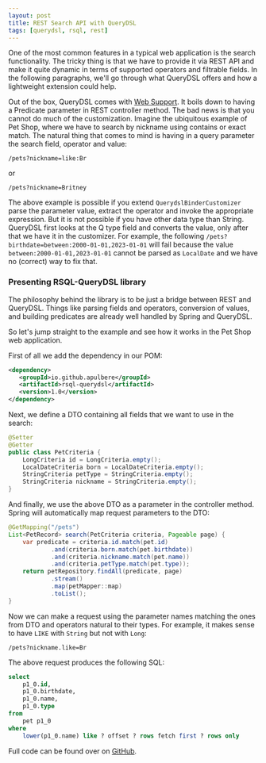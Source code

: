 ```yaml
---
layout: post
title: REST Search API with QueryDSL
tags: [querydsl, rsql, rest]
---
```


One of the most common features in a typical web application is the search functionality. The tricky thing is that we have to provide it via REST API and make it quite dynamic in terms of supported operators and filtrable fields. In the following paragraphs, we'll go through what QueryDSL offers and how a lightweight extension could help. 

Out of the box, QueryDSL comes with [Web Support](https://docs.spring.io/spring-data/commons/docs/current/reference/html/#core.web.type-safe). It boils down to having a Predicate parameter in REST controller method. The bad news is that you cannot do much of the customization. Imagine the ubiquitous example of Pet Shop, where we have to search by nickname using contains or exact match. The natural thing that comes to mind is having in a query parameter the search field, operator and value:
```
/pets?nickname=like:Br
```
or 
```
/pets?nickname=Britney
```
The above example is possible if you extend `QuerydslBinderCustomizer` parse the parameter value, extract the operator and invoke the appropriate expression. But it is not possible if you have other data type than String. QueryDSL first looks at the Q type field and converts the value, only after that we have it in the customizer. For example, the following `/pets?birthdate=between:2000-01-01,2023-01-01` will fail because the value `between:2000-01-01,2023-01-01` cannot be parsed as `LocalDate` and we have no (correct) way to fix that.

### Presenting RSQL-QueryDSL library

The philosophy behind the library is to be just a bridge between REST and QueryDSL. Things like parsing fields and operators, conversion of values, and building predicates are already well handled by Spring and QueryDSL.

So let's jump straight to the example and see how it works in the Pet Shop web application.

First of all we add the dependency in our POM:

```xml
<dependency>
   <groupId>io.github.apulbere</groupId>
   <artifactId>rsql-querydsl</artifactId>
   <version>1.0</version>
</dependency>
```

Next, we define a DTO containing all fields that we want to use in the search:

```java
@Setter
@Getter
public class PetCriteria {
    LongCriteria id = LongCriteria.empty();
    LocalDateCriteria born = LocalDateCriteria.empty();
    StringCriteria petType = StringCriteria.empty();
    StringCriteria nickname = StringCriteria.empty();
}
```

And finally, we use the above DTO as a parameter in the controller method. Spring will automatically map request parameters to the DTO:

```java
@GetMapping("/pets")
List<PetRecord> search(PetCriteria criteria, Pageable page) {
    var predicate = criteria.id.match(pet.id)
            .and(criteria.born.match(pet.birthdate))
            .and(criteria.nickname.match(pet.name))
            .and(criteria.petType.match(pet.type));
    return petRepository.findAll(predicate, page)
            .stream()
            .map(petMapper::map)
            .toList();
}
```
Now we can make a request using the parameter names matching the ones from DTO and operators natural to their types. For example, it makes sense to have `LIKE` with `String` but not with `Long`:

```
/pets?nickname.like=Br
```

The above request produces the following SQL:
```sql
select
    p1_0.id,
    p1_0.birthdate,
    p1_0.name,
    p1_0.type 
from
    pet p1_0 
where
    lower(p1_0.name) like ? offset ? rows fetch first ? rows only
```

Full code can be found over on [GitHub](https://github.com/apulbere/pet-shop-rsql-querydsl).